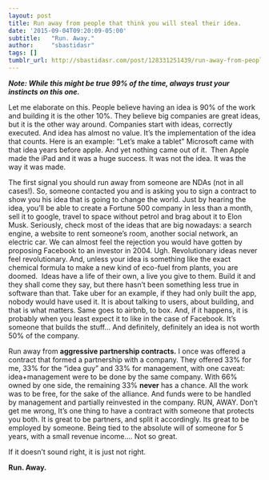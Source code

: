 ```yaml
---
layout: post
title: Run away from people that think you will steal their idea.
date: '2015-09-04T09:20:09-05:00'
subtitle:   "Run. Away."
author:     "sbastidasr"
tags: []
tumblr_url: http://sbastidasr.com/post/128331251439/run-away-from-people-that-think-you-will-steal
---
```

***Note: While this might be true 99% of the time, always trust your instincts on this one.***

Let me elaborate on this. People believe having an idea is 90% of the work and building it is the other 10%. They believe big companies are great ideas, but it is the other way around. Companies start with ideas, correctly executed. And idea has almost no value. It’s the implementation of the idea that counts. Here is an example: “Let’s make a tablet” Microsoft came with that idea years before apple. And yet nothing came out of it.  Then Apple made the iPad and it was a huge success. It was not the idea. It was the way it was made.

The first signal you should run away from someone are NDAs (not in all cases!). So, someone contacted you and is asking you to sign a contract to show you his idea that is going to change the world. Just by hearing the idea, you’ll be able to create a Fortune 500 company in less than a month, sell it to google, travel to space without petrol and brag about it to Elon Musk. Seriously, check most of the ideas that are big nowadays: a search engine, a website to rent someone’s room, another social network, an electric car. We can almost feel the rejection you would have gotten by proposing Facebook to an investor in 2004. Ugh. Revolutionary ideas never feel revolutionary. And, unless your idea is something like the exact chemical formula to make a new kind of eco-fuel from plants, you are doomed.  Ideas have a life of their own, a live you give to them. Build it and they shall come they say, but there hasn’t been something less true in software than that. Take uber for an example, if they had only built the app, nobody would have used it. It is about talking to users, about building, and that is what matters. Same goes to airbnb, to box. And, if it happens, it is probably when you least expect it to like in the case of Facebook. It’s someone that builds the stuff… And definitely, definitely an idea is not worth 50% of the company.

Run away from **aggressive partnership contracts.** I once was offered a contract that formed a partnership with a company. They offered 33% for me, 33% for the “idea guy” and 33% for management, with one caveat: idea+management were to be done by the same company. With 66% owned by one side, the remaining 33% **never** has a chance. All the work was to be free, for the sake of the alliance. And funds were to be handled by management and partially reinvested in the company. RUN, AWAY. Don’t get me wrong, It’s one thing to have a contract with someone that protects you both. It is great to be partners, and split it accordingly. Its great to be employed by someone. Being tied to the absolute will of someone for 5 years, with a small revenue income…. Not so great.

If it doesn’t sound right, it is just not right.

**Run. Away.**
